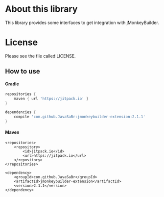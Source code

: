 # About this library #
This library provides some interfaces to get integration with jMonkeyBuilder.

# License #
Please see the file called LICENSE.

## How to use

#### Gradle

```groovy
repositories {
    maven { url 'https://jitpack.io' }
}

dependencies {
    compile 'com.github.JavaSaBr:jmonkeybuilder-extension:2.1.1'
}
```

#### Maven

```!xml
<repositories>
    <repository>
        <id>jitpack.io</id>
        <url>https://jitpack.io</url>
    </repository>
</repositories>

<dependency>
    <groupId>com.github.JavaSaBr</groupId>
    <artifactId>jmonkeybuilder-extension</artifactId>
    <version>2.1.1</version>
</dependency>
```